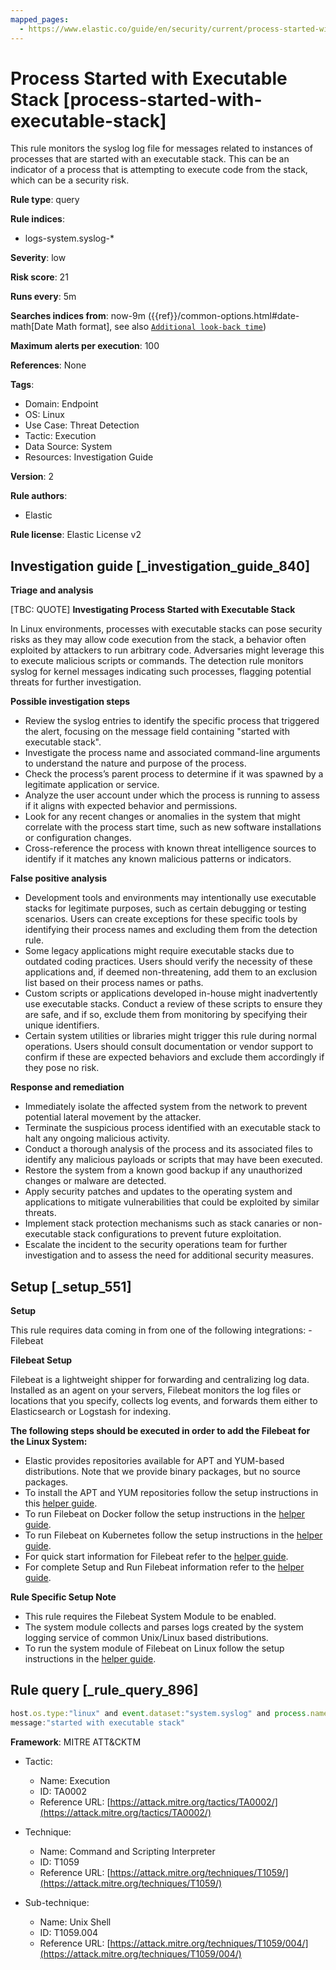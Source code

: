 ```yaml
---
mapped_pages:
  - https://www.elastic.co/guide/en/security/current/process-started-with-executable-stack.html
---
```


# Process Started with Executable Stack [process-started-with-executable-stack]

This rule monitors the syslog log file for messages related to instances of processes that are started with an executable stack. This can be an indicator of a process that is attempting to execute code from the stack, which can be a security risk.

**Rule type**: query

**Rule indices**:

* logs-system.syslog-*

**Severity**: low

**Risk score**: 21

**Runs every**: 5m

**Searches indices from**: now-9m ({{ref}}/common-options.html#date-math[Date Math format], see also [`Additional look-back time`](docs-content://solutions/security/detect-and-alert/create-detection-rule.md#rule-schedule))

**Maximum alerts per execution**: 100

**References**: None

**Tags**:

* Domain: Endpoint
* OS: Linux
* Use Case: Threat Detection
* Tactic: Execution
* Data Source: System
* Resources: Investigation Guide

**Version**: 2

**Rule authors**:

* Elastic

**Rule license**: Elastic License v2

## Investigation guide [_investigation_guide_840]

**Triage and analysis**

[TBC: QUOTE]
**Investigating Process Started with Executable Stack**

In Linux environments, processes with executable stacks can pose security risks as they may allow code execution from the stack, a behavior often exploited by attackers to run arbitrary code. Adversaries might leverage this to execute malicious scripts or commands. The detection rule monitors syslog for kernel messages indicating such processes, flagging potential threats for further investigation.

**Possible investigation steps**

* Review the syslog entries to identify the specific process that triggered the alert, focusing on the message field containing "started with executable stack".
* Investigate the process name and associated command-line arguments to understand the nature and purpose of the process.
* Check the process’s parent process to determine if it was spawned by a legitimate application or service.
* Analyze the user account under which the process is running to assess if it aligns with expected behavior and permissions.
* Look for any recent changes or anomalies in the system that might correlate with the process start time, such as new software installations or configuration changes.
* Cross-reference the process with known threat intelligence sources to identify if it matches any known malicious patterns or indicators.

**False positive analysis**

* Development tools and environments may intentionally use executable stacks for legitimate purposes, such as certain debugging or testing scenarios. Users can create exceptions for these specific tools by identifying their process names and excluding them from the detection rule.
* Some legacy applications might require executable stacks due to outdated coding practices. Users should verify the necessity of these applications and, if deemed non-threatening, add them to an exclusion list based on their process names or paths.
* Custom scripts or applications developed in-house might inadvertently use executable stacks. Conduct a review of these scripts to ensure they are safe, and if so, exclude them from monitoring by specifying their unique identifiers.
* Certain system utilities or libraries might trigger this rule during normal operations. Users should consult documentation or vendor support to confirm if these are expected behaviors and exclude them accordingly if they pose no risk.

**Response and remediation**

* Immediately isolate the affected system from the network to prevent potential lateral movement by the attacker.
* Terminate the suspicious process identified with an executable stack to halt any ongoing malicious activity.
* Conduct a thorough analysis of the process and its associated files to identify any malicious payloads or scripts that may have been executed.
* Restore the system from a known good backup if any unauthorized changes or malware are detected.
* Apply security patches and updates to the operating system and applications to mitigate vulnerabilities that could be exploited by similar threats.
* Implement stack protection mechanisms such as stack canaries or non-executable stack configurations to prevent future exploitation.
* Escalate the incident to the security operations team for further investigation and to assess the need for additional security measures.


## Setup [_setup_551]

**Setup**

This rule requires data coming in from one of the following integrations: - Filebeat

**Filebeat Setup**

Filebeat is a lightweight shipper for forwarding and centralizing log data. Installed as an agent on your servers, Filebeat monitors the log files or locations that you specify, collects log events, and forwards them either to Elasticsearch or Logstash for indexing.

**The following steps should be executed in order to add the Filebeat for the Linux System:**

* Elastic provides repositories available for APT and YUM-based distributions. Note that we provide binary packages, but no source packages.
* To install the APT and YUM repositories follow the setup instructions in this [helper guide](beats://reference/filebeat/setup-repositories.md).
* To run Filebeat on Docker follow the setup instructions in the [helper guide](beats://reference/filebeat/running-on-docker.md).
* To run Filebeat on Kubernetes follow the setup instructions in the [helper guide](beats://reference/filebeat/running-on-kubernetes.md).
* For quick start information for Filebeat refer to the [helper guide](https://www.elastic.co/guide/en/beats/filebeat/8.11/filebeat-installation-configuration.html).
* For complete Setup and Run Filebeat information refer to the [helper guide](beats://reference/filebeat/setting-up-running.md).

**Rule Specific Setup Note**

* This rule requires the Filebeat System Module to be enabled.
* The system module collects and parses logs created by the system logging service of common Unix/Linux based distributions.
* To run the system module of Filebeat on Linux follow the setup instructions in the [helper guide](beats://reference/filebeat/filebeat-module-system.md).


## Rule query [_rule_query_896]

```js
host.os.type:"linux" and event.dataset:"system.syslog" and process.name:"kernel" and
message:"started with executable stack"
```

**Framework**: MITRE ATT&CKTM

* Tactic:

    * Name: Execution
    * ID: TA0002
    * Reference URL: [https://attack.mitre.org/tactics/TA0002/](https://attack.mitre.org/tactics/TA0002/)

* Technique:

    * Name: Command and Scripting Interpreter
    * ID: T1059
    * Reference URL: [https://attack.mitre.org/techniques/T1059/](https://attack.mitre.org/techniques/T1059/)

* Sub-technique:

    * Name: Unix Shell
    * ID: T1059.004
    * Reference URL: [https://attack.mitre.org/techniques/T1059/004/](https://attack.mitre.org/techniques/T1059/004/)




